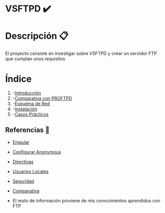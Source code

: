 # VSFTPD ✔️

# Descripción 📋
El proyecto consiste en investigar sobre VSFTPD y crear un servidor FTP que cumplan unos requisitos

# Índice
1. -[Introducción](https://github.com/jesusromero92/vsftpd/blob/main/Indices/introduccion.md)
2. -[Comparativa con PROFTPD](https://github.com/jesusromero92/vsftpd/blob/main/Indices/comparativa.md)
3. -[Esquema de Red](https://github.com/jesusromero92/vsftpd/blob/main/Indices/Esquema.md)
4. -[Instalación](https://github.com/jesusromero92/vsftpd/blob/main/Indices/instalacion.md)
5. -[Casos Prácticos](https://github.com/jesusromero92/vsftpd/blob/main/Indices/practica.md)

## **Referencias** 📖
  * [Enjaular](http://sergio107sr.blogspot.com/2015/12/servidor-ftp-enjaular-usuarios.html)
  * [Configurar Anonymous](https://www.ionos.es/digitalguide/servidores/configuracion/servidor-ftp-en-ubuntu-instalacion-y-configuracion/)
  * [Directivas](https://ikastaroak.birt.eus/edu/argitalpen/backupa/20200331/1920k/es/ASIR/SRI/SRI03/es_ASIR_SRI03_Contenidos/SRI03_CONT_R22_DIRECTIVAS_vsftpd.pdf)
  * [Usuarios Locales](https://qastack.mx/ubuntu/575523/how-to-setup-virtual-users-for-vsftpd-with-access-to-a-specific-sub-directory)
  * [Seguridad](https://ubunlog.com/vsftpd-instalar-un-servidor-ftp-ubuntu/)
  * [Comparativa](https://www.redeszone.net/tutoriales/servidores/mejores-servidores-ftp-ftpes-linux/)
  
  * El resto de información proviene de mis conocimientos aprendidos con FTP

